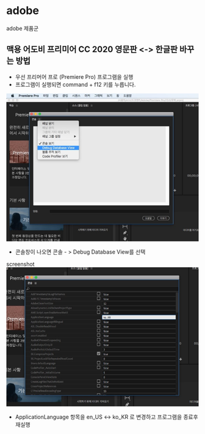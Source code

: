 # adobe
adobe 제품군


##  맥용 어도비 프리미어 CC 2020 영문판 <-> 한글판 바꾸는 방법

- 우선 프리머어 프로 (Premiere Pro) 프로그램을 실행
- 프로그램이 실행되면 command + f12 키를 누릅니다.


![screensh](./adobe1.png)

- 콘솔창이 나오면 콘솔 - > Debug Database View를 선택

screenshot
![screensh](./adobe2.png)

- ApplicationLanguage 항목을 en_US <-> ko_KR 로 변경하고 프로그램을 종료후 재실행

​
